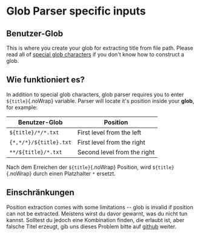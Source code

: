 # Glob Parser specific inputs

## Benutzer-Glob

This is where you create your glob for extracting title from file path. Please read all of [special glob characters](#special-glob-characters) if you don't know how to construct a glob.

## Wie funktioniert es?

In addition to special glob characters, glob parser requires you to enter `${title}`{.noWrap} variable. Parser will locate it's position inside your  **glob**, for example:

| Benutzer-Glob          | Position                    |
| ---------------------- | --------------------------- |
| `${title}/*/*.txt`     | First level from the left   |
| `{*,*/*}/${title}.txt` | First level from the right  |
| `**/${title}/*.txt`    | Second level from the right |

Nach dem Erreichen der `${title}`{.noWrap} Position, wird `${title}`{.noWrap} durch einen Platzhalter `*` ersetzt.

## Einschränkungen

Position extraction comes with some limitations -- glob is invalid if position can not be extracted. Meistens wirst du davor gewarnt, was du nicht tun kannst. Solltest du jedoch eine Kombination finden, die erlaubt ist, aber falsche Titel erzeugt, gib uns dieses Problem bitte auf [github](https://github.com/FrogTheFrog/steam-rom-manager/issues) weiter.
